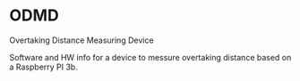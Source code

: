 # ODMD
Overtaking Distance Measuring Device 

Software and HW info for a device to messure overtaking distance based on a Raspberry PI 3b.

